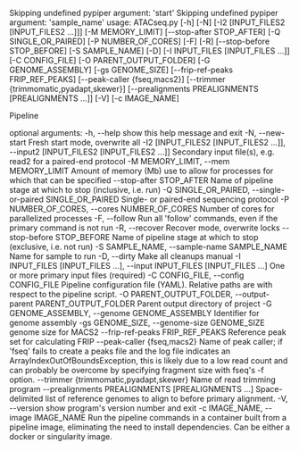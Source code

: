 Skipping undefined pypiper argument: 'start'
Skipping undefined pypiper argument: 'sample_name'
usage: ATACseq.py [-h] [-N] [-I2 [INPUT_FILES2 [INPUT_FILES2 ...]]]
                  [-M MEMORY_LIMIT] [--stop-after STOP_AFTER]
                  [-Q SINGLE_OR_PAIRED] [-P NUMBER_OF_CORES] [-F] [-R]
                  [--stop-before STOP_BEFORE] [-S SAMPLE_NAME] [-D]
                  [-I INPUT_FILES [INPUT_FILES ...]] [-C CONFIG_FILE]
                  [-O PARENT_OUTPUT_FOLDER] [-G GENOME_ASSEMBLY]
                  [-gs GENOME_SIZE] [--frip-ref-peaks FRIP_REF_PEAKS]
                  [--peak-caller {fseq,macs2}]
                  [--trimmer {trimmomatic,pyadapt,skewer}]
                  [--prealignments PREALIGNMENTS [PREALIGNMENTS ...]] [-V]
                  [-c IMAGE_NAME]

Pipeline

optional arguments:
  -h, --help            show this help message and exit
  -N, --new-start       Fresh start mode, overwrite all
  -I2 [INPUT_FILES2 [INPUT_FILES2 ...]], --input2 [INPUT_FILES2 [INPUT_FILES2 ...]]
                        Secondary input file(s), e.g. read2 for a paired-end
                        protocol
  -M MEMORY_LIMIT, --mem MEMORY_LIMIT
                        Amount of memory (Mb) use to allow for processes for
                        which that can be specified
  --stop-after STOP_AFTER
                        Name of pipeline stage at which to stop (inclusive,
                        i.e. run)
  -Q SINGLE_OR_PAIRED, --single-or-paired SINGLE_OR_PAIRED
                        Single- or paired-end sequencing protocol
  -P NUMBER_OF_CORES, --cores NUMBER_OF_CORES
                        Number of cores for parallelized processes
  -F, --follow          Run all 'follow' commands, even if the primary command
                        is not run
  -R, --recover         Recover mode, overwrite locks
  --stop-before STOP_BEFORE
                        Name of pipeline stage at which to stop (exclusive,
                        i.e. not run)
  -S SAMPLE_NAME, --sample-name SAMPLE_NAME
                        Name for sample to run
  -D, --dirty           Make all cleanups manual
  -I INPUT_FILES [INPUT_FILES ...], --input INPUT_FILES [INPUT_FILES ...]
                        One or more primary input files (required)
  -C CONFIG_FILE, --config CONFIG_FILE
                        Pipeline configuration file (YAML). Relative paths are
                        with respect to the pipeline script.
  -O PARENT_OUTPUT_FOLDER, --output-parent PARENT_OUTPUT_FOLDER
                        Parent output directory of project
  -G GENOME_ASSEMBLY, --genome GENOME_ASSEMBLY
                        Identifier for genome assembly
  -gs GENOME_SIZE, --genome-size GENOME_SIZE
                        genome size for MACS2
  --frip-ref-peaks FRIP_REF_PEAKS
                        Reference peak set for calculating FRIP
  --peak-caller {fseq,macs2}
                        Name of peak caller; if 'fseq' fails to create a peaks
                        file and the log file indicates an
                        ArrayIndexOutOfBoundsException, this is likely due to
                        a low read count and can probably be overcome by
                        specifying fragment size with fseq's -f option.
  --trimmer {trimmomatic,pyadapt,skewer}
                        Name of read trimming program
  --prealignments PREALIGNMENTS [PREALIGNMENTS ...]
                        Space-delimited list of reference genomes to align to
                        before primary alignment.
  -V, --version         show program's version number and exit
  -c IMAGE_NAME, --image IMAGE_NAME
                        Run the pipeline commands in a container built from a
                        pipeline image, eliminating the need to install
                        dependencies. Can be either a docker or singularity
                        image.

